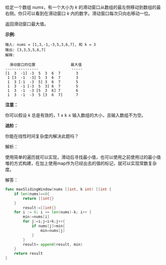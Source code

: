 给定一个数组 *nums*，有一个大小为 *k* 的滑动窗口从数组的最左侧移动到数组的最右侧。你只可以看到在滑动窗口 *k* 内的数字。滑动窗口每次只向右移动一位。

返回滑动窗口最大值。

**示例:**

```
输入: nums = [1,3,-1,-3,5,3,6,7], 和 k = 3
输出: [3,3,5,5,6,7] 
解释: 

  滑动窗口的位置                最大值
---------------               -----
[1  3  -1] -3  5  3  6  7       3
 1 [3  -1  -3] 5  3  6  7       3
 1  3 [-1  -3  5] 3  6  7       5
 1  3  -1 [-3  5  3] 6  7       5
 1  3  -1  -3 [5  3  6] 7       6
 1  3  -1  -3  5 [3  6  7]      7
```

**注意：**

你可以假设 *k* 总是有效的，1 ≤ k ≤ 输入数组的大小，且输入数组不为空。

**进阶：**

你能在线性时间复杂度内解决此题吗？

解析：

使用简单的遍历就可以实现，滑动后寻找最小值，也可以使用之前使用过的最小值堆的方式构建，在加上使用map作为已经出去的值的标记，就可以实现常数复杂度。

解答：

```go
func maxSlidingWindow(nums []int, k int) []int {
	if len(nums)==0{
		return []int{}
	}
		result:=[]int{}
	for i := 0; i <= len(nums)-k; i++ {
		min:=nums[i]
		for j:=i;j<i+k;j++{
			if nums[j]>min{
				min=nums[j]
			}
		}
		result= append(result, min)
	}
	return result
}

```

